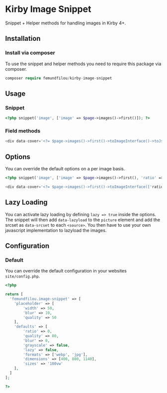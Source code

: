 # Kirby Image Snippet

Snippet + Helper methods for handling images in Kirby 4+.


## Installation

### Install via composer

To use the snippet and helper methods you need to require this package via composer.

```php
composer require femundfilou/kirby-image-snippet
```

## Usage

### Snippet

```php
<?php snippet('image', ['image' => $page->images()->first()]); ?>
```

### Field methods

```php
<div data-cover='<?= $page->images()->first()->toImageInterface()->toJson(); ?>' data-images='<?= $page->images()->toImageInterfaces()->toJson(); ?>'></div>
```

## Options

You can override the default options on a per image basis.

```php
<?php snippet('image', ['image' => $page->images()->first(), 'ratio' => 1, 'dimensions' => [200]]); ?>
```

```php
<div data-cover='<?= $page->images()->first()->toImageInterface(['ratio' => 1, 'dimensions' => [200]])->toJson(); ?>'></div>
```

## Lazy Loading

You can activate lazy loading by defining `lazy => true` inside the options. The snippet will then add `data-lazyload` to the `picture` element and add the srcset as `data-srcset` to each `<source>`. You then have to use your own javascript implementation to lazyload the images.

## Configuration

### Default

You can override the default configuration in your websites `site/config.php`.

```php
<?php

return [
  'femundfilou.image-snippet' => [
    'placeholder' => [
        'width' => 50,
        'blur' => 10,
        'quality' => 50
    ],
    'defaults' => [
        'ratio' => 0,
        'quality' => 80,
        'blur' => 0,
        'grayscale' => false,
        'lazy' => false,
        'formats' => ['webp', 'jpg'],
        'dimensions' => [400, 800, 1140],
        'sizes' => '100vw'
    ],
  ]
];

?>
```
